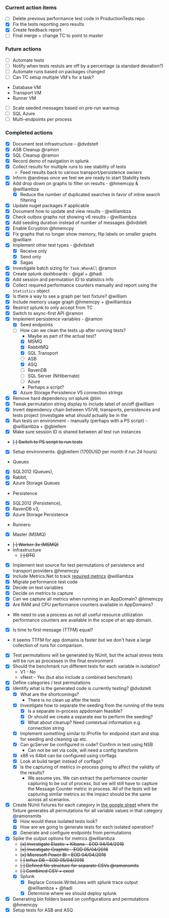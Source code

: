 ### Current action items

- [ ] Delete previous performance test code in ProductionTests repo
- [x] Fix the tests reporting zero results
- [x] Create feedback report
- [ ] Final merge + change TC to point to master

### Future actions

- [ ] Automate tests
- [ ] Notify when tests restuls are off by a percentage (a standard deviation?)
- [ ] Automate runs based on packages changed
- [ ] Can TC setup multiple VM's for a task?
 - Database VM
 - Transport VM
 - Runner VM
- [ ] Scale seeded messages based on pre-run warmup
- [ ] SQL Azure
- [ ] Multi-endpoints per process
 
 ### Completed actions

- [x] Document test infrastructure - @dvdstelt
- [x] ASB Cleanup @ramon
- [X] SQL Cleanup @ramon
- [x] Record demo of navigation in splunk
- [x] Collect results for multiple runs to see stability of tests
   - Feed results back to various transport/persistence owners
- [x] Inform @andreas once we feel we are ready to start Stability tests
- [x] Add drop down on graphs to filter on results - @hmemcpy & @williambza
  - [x] Reduce the number of duplicated searches in favor of inline search filtering
- [x] Update nuget packages if applicable
- [x] Document how to update and view results - @williambza
- [x] Check outbox graphs not showing v6 results - @williambza
- [x] Add seeding duration instead of number of messages @dvdstelt
- [x] Enable Ecryption @hmemcpy
- [x] Fix graphs that no longer show memory, flip labels on smaller graphs @william
- [x] Implement other test types - @dvdstalt
  - [x] Receive only
  - [x] Send only
  - [x] Sagas
- [x] Investigate batch sizing for `Task.WhenAll` @ramon
- [x] Create splunk dashboards - @igal + @hadi
 - [x] Add session and permutation ID to statistics info
 - [x] Collect required performance counters manually and report using the `Statistics` object
 - [x] Is there a way to see a graph per test fixture? @william
 - [x] Include memory usage graph @hmemcpy + @williambza
- [x] Restrict splunk to only accept from TC
- [x] Switch to async-first API @ramon
- [x] Implement persistence variables - @ramon
  - [x] Seed endpoints
  - [ ] How can we clean the tests up after running tests?
    - Maybe as part of the actual test?
     - [x] MSMQ
     - [x] RabbitMQ
     - [x] SQL Transport
     - [ ] ASB
     - [x] ASQ
     - [ ] RavenDB
     - [ ] SQL Server (NHibernate)
     - [ ] Azure
    - Perhaps a script?
  - [x] Azure Storage Persistence V5 connection strings
- [x] Remove hard dependency on splunk @tim
- [x] Tweak permutation string display to include label of on/off @william
- [x] Invert dependency chain between V5/V6, transports, persistences and tests project (investigate what _should_ actually be in the 
- [x] Run tests on environment - manually (perhaps with a PS script) - @williambza + @gbiellem
 - [x] Make sure session ID is shared between all test run instances
 - ~~[ ] Switch to PS script to run tests~~
 - [x] Setup environments: @gbiellem (1700USD per month if run 24 hours)
  - Queues
   - [x] SQL2012 (Queues), 
   - [x] Rabbit, 
   - [x] Azure Storage Queues
  - Persistence
   - [x] SQL2012 (Persistence),
   - [x] RavenDB v3, 
   - [x] Azure Storage Persistence
  - Runners:
   - [x] Master (MSMQ)
   - ~~[ ] Worker 3x (MSMQ)~~
 - Infrastructure
   - ~~[ ] DTC~~
- [x] Implement test source for test permutations of persistence and transport providers @hmemcpy 
- [X] Include Metrics.Net to track [required metrics](https://github.com/Particular/EndToEnd/blob/docs/docs/metrics.md) @williambza
- [x] Migrate performance test code
- [x] Decide on test variables
- [x] Decide on metrics to capture
- [x] Can we capture all metrics when running in an AppDomain? @hmemcpy
 - [x] Are RAM and CPU performance counters available in AppDomains?
  - We need to use a process as not all useful resource utiliization performance counters are available in the scope of an app domain.
 - [x] Is time to first message (TTFM) equal?
  - It seems TTFM for app domains is faster but we don't have a large collection of runs for comparison.
- [x] Test permutations will be generated by NUnit, but the actual stress tests will be run as processes in the final environment
- [x] Should the benchmark run different tests for each variable in isolation?
    - V1 - No
    - vNext - Yes (but also include a combined benchmark)
- [x] Define categories / test permutations
 - [x] Identify what is the generated code is currently testing? @dvdstelt 
   - [x] What are the shortcomings?
     - There is no clean up after the tests
   - [x] Investigate how to separate the seeding from the running of the tests
       - [x] Is a separate in-process appdomain feasible?
       - [x] Or should we create a separate exe to perform the seeding?
       - [x] What about cleanup? Need contextual information e.g. connection string
   - [x] Implement something similar to IProfile for endpoind start and stop for seeding and cleaning up etc.
   - [x] Can gcServer be configured in code? Confirm in test using NSB
     - Can not be set via code, will need a config transform
   - [x] x86 vs 64bit can be configured using corflags
   - [x] Look at build target instead of corflags?
   - [x] Is the capturing of metrics in-process going to affect the validity of the results?
     - We assume yes. We can extract the performance counter capturing to be out of process, but we will still have to capture the Message Counter metric in process.  All of the tests will be capturing similar metrics so the impact should be the same across all scenarios.
 - [x] Create NUnit fixtures for each category in [the google sheet](https://docs.google.com/spreadsheets/d/1avUW8Y5gpcPqTxIBaq7X5OXXaE4lDU0e0ZA9FDFNygs/edit#gid=771631393) where the fixture generates all permutations for all variable values in that category @ramonsmits 
    - [x] How would these isolated tests look?
    - [x] How are we going to generate tests for each isolated operation?
    - [x] Generate and configure endpoints from permutations
 - [x] Spike the output options for metrics @williambza
     - ~~[x] Investigate Elastic + Kibana - EOD 04/04/2016~~
     - ~~[x] Investigate Graphite - EOD 05/04/2016~~
     - ~~[x] Microsoft Power BI - EOD 04/04/2016~~
     - ~~[ ] Influx DB - EOD 05/04/2016~~
     - ~~[ ] Defined file structure for separate CSVs @ramonsmits~~
     - ~~[ ] Combined CSV + excel~~
     - [x] Splunk
        - [x] Replace Console.WriteLines with splunk trace output @williambza + @hadi
        - [x] Determine where we should deploy splunk
 - [x] Generating bin folders based on configurations and permutations @hmemcpy
 - [x] Setup tests for ASB and ASQ
